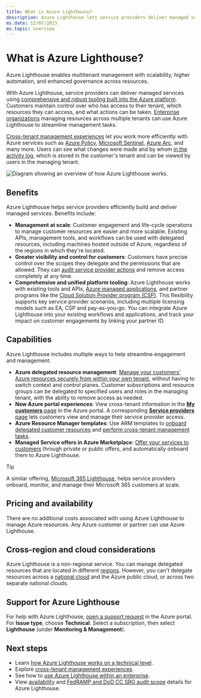 ```yaml
---
title: What is Azure Lighthouse?
description: Azure Lighthouse lets service providers deliver managed services for their customers with higher automation and efficiency at scale.
ms.date: 12/07/2023
ms.topic: overview
---
```


# What is Azure Lighthouse?

Azure Lighthouse enables multitenant management with scalability, higher automation, and enhanced governance across resources.

With Azure Lighthouse, service providers can deliver managed services using [comprehensive and robust tooling built into the Azure platform](concepts/architecture.md). Customers maintain control over who has access to their tenant, which resources they can access, and what actions can be taken. [Enterprise organizations](concepts/enterprise.md) managing resources across multiple tenants can use Azure Lighthouse to streamline management tasks.

[Cross-tenant management experiences](concepts/cross-tenant-management-experience.md) let you work more efficiently with Azure services such as [Azure Policy](how-to/policy-at-scale.md), [Microsoft Sentinel](how-to/manage-sentinel-workspaces.md), [Azure Arc](how-to/manage-hybrid-infrastructure-arc.md), and many more. Users can see what changes were made and by whom [in the activity log](how-to/view-service-provider-activity.md), which is stored in the customer's tenant and can be viewed by users in the managing tenant.

![Diagram showing an overview of how Azure Lighthouse works.](media/azure-lighthouse-overview.jpg)

## Benefits

Azure Lighthouse helps service providers efficiently build and deliver managed services. Benefits include:

- **Management at scale**: Customer engagement and life-cycle operations to manage customer resources are easier and more scalable. Existing APIs, management tools, and workflows can be used with delegated resources, including machines hosted outside of Azure, regardless of the regions in which they're located.
- **Greater visibility and control for customers**: Customers have precise control over the scopes they delegate and the permissions that are allowed. They can [audit service provider actions](how-to/view-service-provider-activity.md) and remove access completely at any time.
- **Comprehensive and unified platform tooling**: Azure Lighthouse works with existing tools and APIs, [Azure managed applications](concepts/managed-applications.md), and partner programs like the [Cloud Solution Provider program (CSP)](concepts/cloud-solution-provider.md). This flexibility supports key service provider scenarios, including multiple licensing models such as EA, CSP and pay-as-you-go. You can integrate Azure Lighthouse into your existing workflows and applications, and track your impact on customer engagements by linking your partner ID.

## Capabilities

Azure Lighthouse includes multiple ways to help streamline engagement and management:

- **Azure delegated resource management**: [Manage your customers' Azure resources securely from within your own tenant](concepts/architecture.md), without having to switch context and control planes. Customer subscriptions and resource groups can be delegated to specified users and roles in the managing tenant, with the ability to remove access as needed.
- **New Azure portal experiences**: View cross-tenant information in the [**My customers** page](how-to/view-manage-customers.md) in the Azure portal. A corresponding [**Service providers** page](how-to/view-manage-service-providers.md) lets customers view and manage their service provider access.
- **Azure Resource Manager templates**: Use ARM templates to [onboard delegated customer resources](how-to/onboard-customer.md) and [perform cross-tenant management tasks](samples/index.md).
- **Managed Service offers in Azure Marketplace**: [Offer your services to customers](concepts/managed-services-offers.md) through private or public offers, and automatically onboard them to Azure Lighthouse.

> [!TIP]
> A similar offering, [Microsoft 365 Lighthouse](/microsoft-365/lighthouse/m365-lighthouse-overview), helps service providers onboard, monitor, and manage their Microsoft 365 customers at scale.

## Pricing and availability

There are no additional costs associated with using Azure Lighthouse to manage Azure resources. Any Azure customer or partner can use Azure Lighthouse.

## Cross-region and cloud considerations

Azure Lighthouse is a non-regional service. You can manage delegated resources that are located in different [regions](/azure/cloud-adoption-framework/ready/azure-setup-guide/regions). However, you can't delegate resources across a [national cloud](/entra/identity-platform/authentication-national-cloud) and the Azure public cloud, or across two separate national clouds.

## Support for Azure Lighthouse

For help with Azure Lighthouse, [open a support request](../azure-portal/supportability/how-to-create-azure-support-request.md) in the Azure portal. For **Issue type**, choose **Technical**. Select a subscription, then select **Lighthouse** (under **Monitoring & Management**).

## Next steps

- Learn [how Azure Lighthouse works on a technical level](concepts/architecture.md).
- Explore [cross-tenant management experiences](concepts/cross-tenant-management-experience.md).
- See how to [use Azure Lighthouse within an enterprise](concepts/enterprise.md).
- View [availability](https://azure.microsoft.com/global-infrastructure/services/?products=azure-lighthouse&regions=all) and [FedRAMP and DoD CC SRG audit scope](../azure-government/compliance/azure-services-in-fedramp-auditscope.md) details for Azure Lighthouse.

